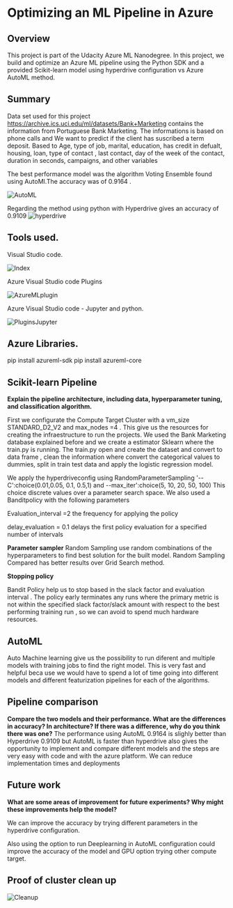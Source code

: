 # Optimizing an ML Pipeline in Azure

## Overview
This project is part of the Udacity Azure ML Nanodegree.
In this project, we build and optimize an Azure ML pipeline using the Python SDK and a provided Scikit-learn model using hyperdrive configuration vs  Azure AutoML method. 

## Summary

Data set used for this project https://archive.ics.uci.edu/ml/datasets/Bank+Marketing contains the information from Portuguese Bank Marketing. The informations is based on phone calls and We want to predict if the client has suscribed a term deposit. Based to Age, type of job, marital, education, has credit in defualt, housing, loan, type of contact , last contact, day of the week of the contact, 
duration in seconds, campaigns, and other variables  

The best performance model was the algorithm Voting Ensemble found using AutoMl.The accuracy was of 0.9164 .


![AutoML](images/AutoML.png)

Regarding the method using python with Hyperdrive gives an accuracy of 0.9109
![hyperdrive](images/hyperdrive.png)

## Tools used.

Visual Studio code.

![Index](images/Index.png)

Azure Visual Studio code Plugins

![AzureMLplugin](images/AzureMLplugin.png)  

Azure Visual Studio code - Jupyter and python.

![PluginsJupyter](images/PluginsJupyter.png)  


## Azure Libraries.
pip install azureml-sdk
pip install azureml-core

## Scikit-learn Pipeline

**Explain the pipeline architecture, including data, hyperparameter tuning, and classification algorithm.**

First we configurate the Compute Target Cluster with a vm_size STANDARD_D2_V2 and max_nodes =4 . This give us the resources for creating the infraestructure to run the projects. We used the Bank Marketing database explained before and we create a estimator Sklearn where the train.py is running. The train.py open and create the dataset and convert to data frame , clean the information where convert the categorical values to dummies, split in train test data and  apply the logistic regression model. 

We apply the hyperdriveconfig using  RandomParameterSampling  '--C':choice(0.01,0.05, 0.1, 0.5,1) and --max_iter':choice(5, 10, 20, 50, 100) This choice discrete values over a parameter search space.
We also used a Banditpolicy with the following parameters

Evaluation_interval =2  the frequency for applying the policy

delay_evaluation = 0.1  delays the first policy evaluation for a specified number of intervals

**Parameter sampler**
Random Sampling use random combinations of the hyperparameters to find best solution for the built model. 
Random Sampling Compared has better results over Grid Search method.

**Stopping policy**

Bandit Policy help us to stop based in the slack factor and evaluation interval . 
The policy early terminates any runs where the primary metric is not within the specified slack factor/slack amount with respect to the best performing training run , so we can avoid to spend much hardware resources.

## AutoML

Auto Machine learning give us the possibility to run diferent and multiple models with training jobs to find the right model. This is very fast and helpful beca use we would have to spend a lot of time going into different models and different featurization pipelines for each of the algorithms.


## Pipeline comparison

**Compare the two models and their performance. What are the differences in accuracy? In architecture? If there was a difference, why do you think there was one?**
The performance using AutoML 0.9164 is slighly better than Hyperdrive 0.9109 but AutoML is faster than hyperdrive also gives the opportunity to implement and compare different models and the steps are very easy with code and with the azure platform. We can reduce implementation times and deployments


## Future work
**What are some areas of improvement for future experiments? Why might these improvements help the model?**

We can improve the accuracy by trying different parameters in the hyperdrive configuration.

Also using the option to run Deeplearning in AutoML configuration could improve the accuracy of the model and GPU option trying other compute target.
## Proof of cluster clean up
![Cleanup](images/cleanup.png)
